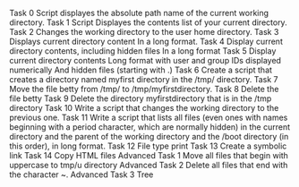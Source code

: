 Task 0 Script displayes the absolute path name of the current working directory.
Task 1 Script Displayes the contents list of your current directory.
Task 2 Changes the working directory to the user home directory.
Task 3 Displays current directory content In a long format.
Task 4 Display current directory contents, including hidden files In a long format
Task 5 Display current directory contents Long format with user and group IDs displayed numerically And hidden files (starting with .)
Task 6 Create a script that creates a directory named myfirst directory in the /tmp/ directory.
Task 7 Move the file betty from /tmp/ to /tmp/myfirstdirectory.
Task 8 Delete the file betty
Task 9 Delete the directory myfirstdirectory that is in the /tmp directory
Task 10 Write a script that changes the working directory to the previous one.
Task 11 Write a script that lists all files (even ones with names beginning with a period character, which are normally hidden) in the current directory and the parent of the working directory and the /boot directory (in this order), in long format.
Task 12 File type print
Task 13 Create a symbolic link
Task 14 Copy HTML files
Advanced Task 1 Move all files that begin with uppercase to tmp/u directory
Advanced Task 2 Delete all files that end with the character ~.
Advanced Task 3 Tree 
